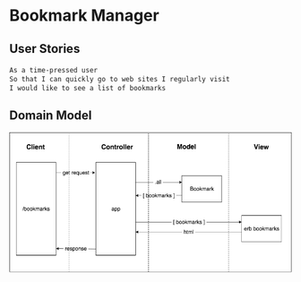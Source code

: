 # Bookmark Manager

## User Stories

```
As a time-pressed user
So that I can quickly go to web sites I regularly visit
I would like to see a list of bookmarks
```

## Domain Model
![Bookmark Manager domain model](./domain_model.png)
